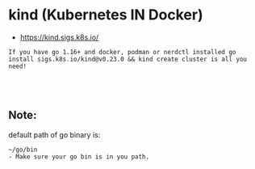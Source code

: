 # kind (Kubernetes IN Docker)

- https://kind.sigs.k8s.io/


```
If you have go 1.16+ and docker, podman or nerdctl installed go install sigs.k8s.io/kind@v0.23.0 && kind create cluster is all you need!
```


<br>
<br>



## Note:
default path of go binary is:

```
~/go/bin
- Make sure your go bin is in you path.
```



